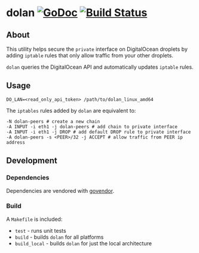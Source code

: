 # dolan [![GoDoc](http://img.shields.io/badge/go-documentation-blue.svg?style=flat-square)](http://godoc.org/github.com/tam7t/dolan) [![Build Status](http://img.shields.io/travis/fatih/color.svg?style=flat-square)](https://travis-ci.org/tam7t/dolan)

## About

This utility helps secure the `private` interface on DigitalOcean droplets by
adding `iptable` rules that only allow traffic from your other droplets.

`dolan` queries the DigitalOcean API and automatically updates `iptable` rules.

## Usage

```
DO_LAN=<read_only_api_token> /path/to/dolan_linux_amd64
```

The `iptables` rules added by `dolan` are equivalent to:

```
-N dolan-peers # create a new chain
-A INPUT -i eth1 -j dolan-peers # add chain to private interface
-A INPUT -i eth1 -j DROP # add default DROP rule to private interface
-A dolan-peers -s <PEER>/32 -j ACCEPT # allow traffic from PEER ip address
```

## Development

### Dependencies

Dependencies are vendored with [govendor](https://github.com/kardianos/govendor).

### Build

A `Makefile` is included:
  * `test` - runs unit tests
  * `build` - builds `dolan` for all platforms
  * `build_local` - builds `dolan` for just the local architecture
